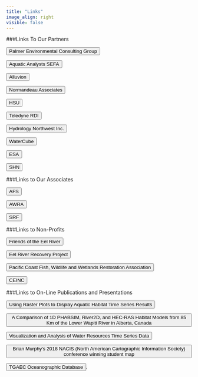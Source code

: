 ```yaml
---
title: "Links"
image_align: right
visible: false
---
```


###Links To Our Partners

<button onclick="document.location='https://pecg.ca/'">Palmer Environmental Consulting Group</button>

<button onclick="document.location='http://sefa.co.nz/p'">Aquatic Analysts SEFA</button>

<button onclick="document.location='https://www.alluvionbc.com/'">Alluvion</button>

<button onclick="document.location='https://www.normandeau.com/'">Normandeau Associates</button>

<button onclick="document.location='http://www.humboldt.edu/'">HSU</button>

<button onclick="document.location='http://www.teledynemarine.com/rdi/'">Teledyne RDI</button>

<button onclick="document.location='http://hydrologynw.com/'">Hydrology Northwest Inc.</button>

<button onclick="document.location='http://watercubedata.com/'">WaterCube</button>

<button onclick="document.location='http://www.esassoc.com/'">ESA</button>

<button onclick="document.location='http://www.shn-engr.com/'">SHN</button>


###Links to Our Associates

<button onclick="document.location='https://fisheries.org/'">AFS</button>

<button onclick="document.location='https://awra.org//'">AWRA</button>

<button onclick="document.location='https://www.calsalmon.org/'">SRF</button>


###Links to Non-Profits

<button onclick="document.location='https://eelriver.org/'">Friends of the Eel River</button>

<button onclick="document.location='https://www.eelriverrecovery.org/'">Eel River Recovery Project</button>

<button onclick="document.location='https://www.pcfwwra.org/'">Pacific Coast Fish, Wildlife and Wetlands Restoration Association</button>

<button onclick="document.location='http://www.coastalecosystemsinstitute.org/'">CEINC</button>


###Links to On-Line Publications and Presentations

<button onclick="document.location='http://www.instreamflowcouncil.org/instreamflowcouncil/wp-content/uploads/2015/05/2-Gast-and-Koehler-FLOW2015-Poster.pdf'">Using Raster Plots to Display Aquatic Habitat Time Series Results</button>

<button onclick="document.location='https://afs.confex.com/afs/2015/webprogram/Paper19986.html'">A Comparison of 1D PHABSIM, River2D, and HEC-RAS Habitat Models from 85 Km of the Lower Wapiti River in Alberta, Canada</button>

<button onclick="document.location='https://drive.google.com/file/d/0B5n4IeHrVBinYWR6SC16cEFHQkk/view'">Visualization and Analysis of Water Resources Time Series Data</button>

<button onclick="document.location='https://nacis.org/wp-content/uploads/2018/12/2018_Murphy2.jpg'">Brian Murphy's 2018 NACIS (North American Cartographic Information Society) conference winning student map</button>

<button onclick="document.location='https://tgaec.us/'">TGAEC Oceanographic Database</button>.



